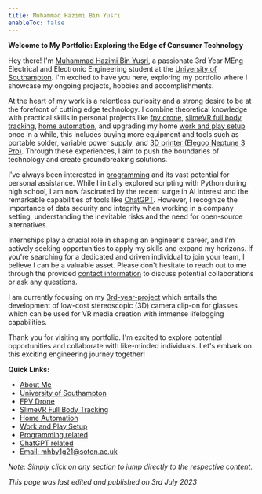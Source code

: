 ```yaml
---
title: Muhammad Hazimi Bin Yusri
enableToc: false
---
```



**Welcome to My Portfolio: Exploring the Edge of Consumer Technology**

Hey there! I'm [Muhammad Hazimi Bin Yusri](single_pages/aboutme.md), a passionate 3rd Year MEng Electrical and Electronic Engineering student at the [University of Southampton](single_pages/university.md). I'm excited to have you here, exploring my portfolio where I showcase my ongoing projects, hobbies and accomplishments.

At the heart of my work is a relentless curiosity and a strong desire to be at the forefront of cutting edge technology. I combine theoretical knowledge with practical skills in personal projects like [fpv drone](projects/fpv-drone.md), [slimeVR full body tracking](projects/slimeVR.md), [home automation](projects/home-automation.md), and upgrading my home [work and play setup](single_pages/work-play-setup.md) once in a while, this includes buying more equipment and tools such as portable solder, variable power supply, and [3D printer (Elegoo Neptune 3 Pro)](projects/3d-printing.md). Through these experiences, I aim to push the boundaries of technology and create groundbreaking solutions.

I've always been interested in [programming](single_pages/programming.md) and its vast potential for personal assistance. While I initially explored scripting with Python during high school, I am now fascinated by the recent surge in AI interest and the remarkable capabilities of tools like [ChatGPT](single_pages/chatGPT.md). However, I recognize the importance of data security and integrity when working in a company setting, understanding the inevitable risks and the need for open-source alternatives.

Internships play a crucial role in shaping an engineer's career, and I'm actively seeking opportunities to apply my skills and expand my horizons. If you're searching for a dedicated and driven individual to join your team, I believe I can be a valuable asset. Please don't hesitate to reach out to me through the provided [contact information](mailto:mhby1g21@soton.ac.uk) to discuss potential collaborations or ask any questions.

I am currently focusing on my [3rd-year-project](projects/3rd-year-project/3rd-year-project) which entails the development of low-cost stereoscopic (3D) camera clip-on for glasses which can be used for VR media creation with immense lifelogging capabilities.

Thank you for visiting my portfolio. I'm excited to explore potential opportunities and collaborate with like-minded individuals. Let's embark on this exciting engineering journey together!

**Quick Links:**

-   [About Me](single_pages/aboutme.md)
-   [University of Southampton](single_pages/university.md)
-   [FPV Drone](projects/fpv-drone.md)
-   [SlimeVR Full Body Tracking](projects/slimeVR.md)
-   [Home Automation](projects/home-automation.md)
-   [Work and Play Setup](projects/work-play-setup.md)
-   [Programming related](single_pages/programming.md)
-   [ChatGPT related](single_pages/chatGPT.md)
-   [Email: mhby1g21@soton.ac.uk](mailto:mhby1g21@soton.ac.uk)

_Note: Simply click on any section to jump directly to the respective content._

_This page was last edited and published on 3rd July 2023_
